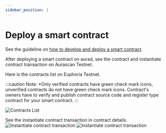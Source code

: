 ```yaml
---
sidebar_position: 1
---
```


# Deploy a smart contract

See the guideline on [how to develop and deploy a smart contract](https://github.com/aura-nw/flower-store-contract).

After deploying a smart contract on aurad, see the contract and instantiate contract transaction on Aurascan Testnet.

Here is the contracts list on Euphoria Testnet.

:::caution Note:
*Only verified contracts have green check mark icons, unverified contracts do not have green check mark icons. 
Contract's owners have to verify and publish contract source code and register type contract for your smart contract.
:::

![Contracts List](/img/aurascan-blc-explorer/contracts_list.png)

See the instantiate contract transaction in contract details.
![Instantiate contract transaction](/img/aurascan-blc-explorer/instantiate_contract_txn.PNG)
![Instantiate contract transaction](/img/aurascan-blc-explorer/instantiate_contract_txn_details.PNG)
